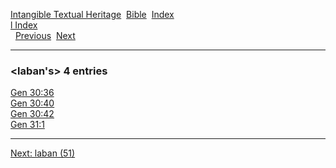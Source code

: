 [Intangible Textual Heritage](../../index)  [Bible](../index) 
[Index](index)   
[l Index](_l_)  
  [Previous](c06553)  [Next](c06555) 

------------------------------------------------------------------------

### &lt;laban's&gt; 4 entries

[Gen 30:36](../kjv/gen030.htm#036)  
[Gen 30:40](../kjv/gen030.htm#040)  
[Gen 30:42](../kjv/gen030.htm#042)  
[Gen 31:1](../kjv/gen031.htm#001)  

------------------------------------------------------------------------

[Next: laban (51)](c06555)
